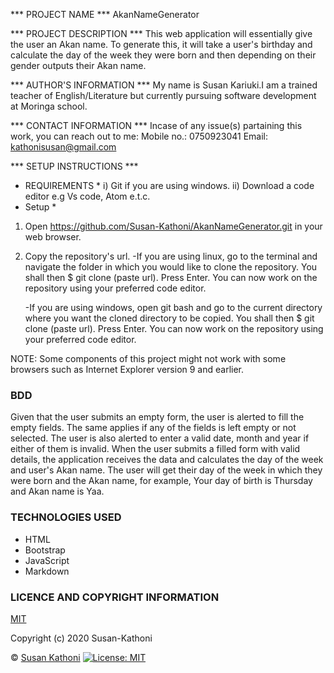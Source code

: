 *** PROJECT NAME ***
AkanNameGenerator

*** PROJECT DESCRIPTION ***
This web application will essentially give the user an Akan name. To generate this, it will take a user's birthday and calculate the day of the week they were born and then depending on their gender outputs their Akan name.

*** AUTHOR'S INFORMATION ***
My name is Susan Kariuki.I am a trained teacher of English/Literature but currently pursuing software development at Moringa school. 

*** CONTACT INFORMATION ***
Incase of any issue(s) partaining this work, you can reach out to me:
Mobile no.: 0750923041
Email: kathonisusan@gmail.com

*** SETUP INSTRUCTIONS ***
* REQUIREMENTS *
i) Git if you are using windows.
ii) Download a code editor e.g Vs code, Atom e.t.c.
* Setup *
1. Open https://github.com/Susan-Kathoni/AkanNameGenerator.git in your web browser.
2. Copy the repository's url.
   -If you are using linux, go to the terminal and navigate the folder in which you would like to clone the repository. You shall then $ git clone (paste url). Press Enter. You can now work on the repository using your preferred code editor.

   -If you are using windows, open git bash and go to the current directory where you want the cloned directory to be copied. You shall then $ git clone (paste url). Press Enter. You can now work on the repository using your preferred code editor.

NOTE: Some components of this project might not work with some browsers such as Internet Explorer version 9 and earlier.

### BDD
Given that the user submits an empty form, the user is alerted to fill the empty fields. The same applies if any of the fields is left empty or not selected.
The user is also alerted to enter a valid date, month and year if either of them is invalid.
When the user submits a filled form with valid details, the application receives the data and calculates the day of the week and user's Akan name.
The user will get their day of the week in which they were born and the Akan name, for example, Your day of birth is Thursday and Akan name is Yaa.

### TECHNOLOGIES USED
- HTML
- Bootstrap
- JavaScript
- Markdown

### LICENCE AND COPYRIGHT INFORMATION     
[MIT](https://github.com/Susan-Kathoni/AkanNameGenerator/blob/master/LICENSE)

Copyright (c) 2020 Susan-Kathoni



 © [Susan Kathoni](https://github.com/Susan-Kathoni)
 [![License: MIT](https://img.shields.io/badge/License-MIT-green.svg)](https://opensource.org/licenses/MIT)